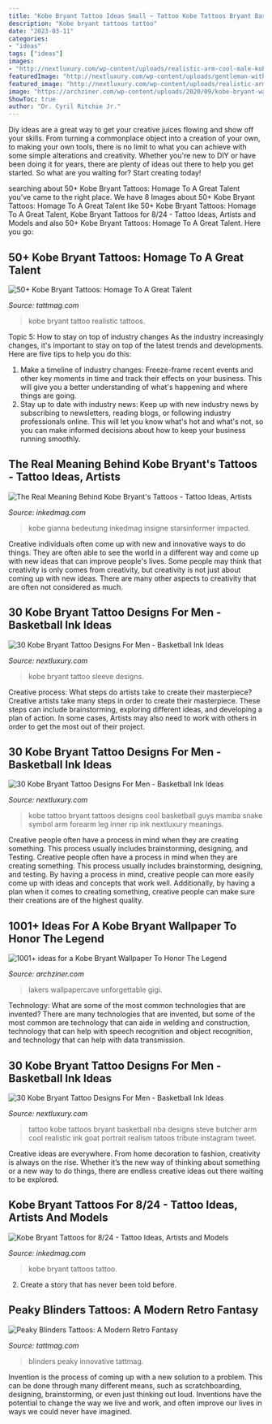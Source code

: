 ```yaml
---
title: "Kobe Bryant Tattoo Ideas Small ~ Tattoo Kobe Tattoos Bryant Basketball Nba Designs Steve Butcher Arm Cool Realistic Ink Goat Portrait Realism Tatoos Tribute Instagram Tweet"
description: "Kobe bryant tattoos tattoo"
date: "2023-03-11"
categories:
- "ideas"
tags: ["ideas"]
images:
- "http://nextluxury.com/wp-content/uploads/realistic-arm-cool-male-kobe-bryant-basketball-tattoo-designs.jpg"
featuredImage: "http://nextluxury.com/wp-content/uploads/gentleman-with-3d-leg-sleeve-kobe-bryant-tattoo.jpg"
featured_image: "http://nextluxury.com/wp-content/uploads/realistic-arm-cool-male-kobe-bryant-basketball-tattoo-designs.jpg"
image: "https://archziner.com/wp-content/uploads/2020/09/kobe-bryant-wallpaper-iphone-photo-of-kobe-with-number-eight-lakers-jersey-in-the-air-shooting-the-ball.jpg"
ShowToc: true
author: "Dr. Cyril Ritchie Jr."
---
```



Diy ideas are a great way to get your creative juices flowing and show off your skills. From turning a commonplace object into a creation of your own, to making your own tools, there is no limit to what you can achieve with some simple alterations and creativity. Whether you're new to DIY or have been doing it for years, there are plenty of ideas out there to help you get started. So what are you waiting for? Start creating today!

	

		
searching about 50+ Kobe Bryant Tattoos: Homage To A Great Talent you've came to the right place. We have 8 Images about 50+ Kobe Bryant Tattoos: Homage To A Great Talent like 50+ Kobe Bryant Tattoos: Homage To A Great Talent, Kobe Bryant Tattoos for 8/24 - Tattoo Ideas, Artists and Models and also 50+ Kobe Bryant Tattoos: Homage To A Great Talent. Here you go:
		
    
## 50+ Kobe Bryant Tattoos: Homage To A Great Talent

<img loading=lazy src="https://tattmag.com/wp-content/uploads/2020/10/Realistic-Kobe-Bryant-Tattoo-1-538x1024.jpg" onerror="this.onerror=null;this.src='https://tse3.mm.bing.net/th?id=OIP.zj8cslXVg9zW8PFkCJK1IQHaOG&amp;pid=15.1';" alt="50+ Kobe Bryant Tattoos: Homage To A Great Talent">

_Source: tattmag.com_

>kobe bryant tattoo realistic tattoos. 

	

Topic 5: How to stay on top of industry changes
As the industry increasingly changes, it's important to stay on top of the latest trends and developments. Here are five tips to help you do this:
1. Make a timeline of industry changes: Freeze-frame recent events and other key moments in time and track their effects on your business. This will give you a better understanding of what's happening and where things are going.
2. Stay up to date with industry news: Keep up with new industry news by subscribing to newsletters, reading blogs, or following industry professionals online. This will let you know what's hot and what's not, so you can make informed decisions about how to keep your business running smoothly.

    
## The Real Meaning Behind Kobe Bryant&#039;s Tattoos - Tattoo Ideas, Artists

<img loading=lazy src="https://www.inkedmag.com/.image/c_limit%2Ccs_srgb%2Cfl_progressive%2Cq_auto:good%2Cw_700/MTcwMDg4NDA2NjAzMjc3ODk3/kobe-bryant-daughters-name-tattoo.jpg" onerror="this.onerror=null;this.src='https://tse4.mm.bing.net/th?id=OIP.RWw8YXNNJV2pNd-8BgvjrAHaId&amp;pid=15.1';" alt="The Real Meaning Behind Kobe Bryant&#039;s Tattoos - Tattoo Ideas, Artists">

_Source: inkedmag.com_

>kobe gianna bedeutung inkedmag insigne starsinformer impacted. 

	

Creative individuals often come up with new and innovative ways to do things. They are often able to see the world in a different way and come up with new ideas that can improve people's lives. Some people may think that creativity is only comes from creativity, but creativity is not just about coming up with new ideas. There are many other aspects to creativity that are often not considered as much.

    
## 30 Kobe Bryant Tattoo Designs For Men - Basketball Ink Ideas

<img loading=lazy src="http://nextluxury.com/wp-content/uploads/gentleman-with-3d-leg-sleeve-kobe-bryant-tattoo.jpg" onerror="this.onerror=null;this.src='https://tse4.mm.bing.net/th?id=OIP.1UNmNbiy7UmS0-4j91pDWQHaJC&amp;pid=15.1';" alt="30 Kobe Bryant Tattoo Designs For Men - Basketball Ink Ideas">

_Source: nextluxury.com_

>kobe bryant tattoo sleeve designs. 

	

Creative process: What steps do artists take to create their masterpiece?
Creative artists take many steps in order to create their masterpiece. These steps can include brainstorming, exploring different ideas, and developing a plan of action. In some cases, Artists may also need to work with others in order to get the most out of their project.

    
## 30 Kobe Bryant Tattoo Designs For Men - Basketball Ink Ideas

<img loading=lazy src="http://nextluxury.com/wp-content/uploads/kobe-bryant-symbol-with-snake-guys-tattoo-ideas-on-inner-arm-bicep.jpg" onerror="this.onerror=null;this.src='https://tse2.mm.bing.net/th?id=OIP.nRkszgG8mq3Gzdp7X87tBgHaHa&amp;pid=15.1';" alt="30 Kobe Bryant Tattoo Designs For Men - Basketball Ink Ideas">

_Source: nextluxury.com_

>kobe tattoo bryant tattoos designs cool basketball guys mamba snake symbol arm forearm leg inner rip ink nextluxury meanings. 

	

Creative people often have a process in mind when they are creating something. This process usually includes brainstorming, designing, and Testing.
Creative people often have a process in mind when they are creating something. This process usually includes brainstorming, designing, and testing. By having a process in mind, creative people can more easily come up with ideas and concepts that work well. Additionally, by having a plan when it comes to creating something, creative people can make sure their creations are of the highest quality.

    
## 1001+ Ideas For A Kobe Bryant Wallpaper To Honor The Legend

<img loading=lazy src="https://archziner.com/wp-content/uploads/2020/09/kobe-bryant-wallpaper-iphone-photo-of-kobe-with-number-eight-lakers-jersey-in-the-air-shooting-the-ball.jpg" onerror="this.onerror=null;this.src='https://tse2.mm.bing.net/th?id=OIP.MN_OedZMq5547d7g-zN0OgHaQa&amp;pid=15.1';" alt="1001+ ideas for a Kobe Bryant Wallpaper To Honor The Legend">

_Source: archziner.com_

>lakers wallpapercave unforgettable gigi. 

	

Technology: What are some of the most common technologies that are invented?
There are many technologies that are invented, but some of the most common are technology that can aide in welding and construction, technology that can help with speech recognition and object recognition, and technology that can help with data transmission.

    
## 30 Kobe Bryant Tattoo Designs For Men - Basketball Ink Ideas

<img loading=lazy src="http://nextluxury.com/wp-content/uploads/realistic-arm-cool-male-kobe-bryant-basketball-tattoo-designs.jpg" onerror="this.onerror=null;this.src='https://tse2.mm.bing.net/th?id=OIP.ZD58GCFN3qEIuk8Y8nwuXwHaHa&amp;pid=15.1';" alt="30 Kobe Bryant Tattoo Designs For Men - Basketball Ink Ideas">

_Source: nextluxury.com_

>tattoo kobe tattoos bryant basketball nba designs steve butcher arm cool realistic ink goat portrait realism tatoos tribute instagram tweet. 

	

Creative ideas are everywhere. From home decoration to fashion, creativity is always on the rise. Whether it’s the new way of thinking about something or a new way to do things, there are endless creative ideas out there waiting to be explored.

    
## Kobe Bryant Tattoos For 8/24 - Tattoo Ideas, Artists And Models

<img loading=lazy src="https://www.inkedmag.com/.image/ar_16:9%2Cc_fill%2Ccs_srgb%2Cg_faces:center%2Cq_auto:good%2Cw_768/MTc0ODE3NzY0MjA3MjQwOTc1/kobe.png" onerror="this.onerror=null;this.src='https://tse2.mm.bing.net/th?id=OIP.JtsYUqzv88bJ2CMgApNVLwHaEK&amp;pid=15.1';" alt="Kobe Bryant Tattoos for 8/24 - Tattoo Ideas, Artists and Models">

_Source: inkedmag.com_

>kobe bryant tattoos tattoo. 

	

2. Create a story that has never been told before.

    
## Peaky Blinders Tattoos: A Modern Retro Fantasy

<img loading=lazy src="https://tattmag.com/wp-content/uploads/2020/03/peaky-blinders-tattoo-164-819x1024.jpg" onerror="this.onerror=null;this.src='https://tse3.mm.bing.net/th?id=OIP.JCRttpzMFOMtqfBYhXFC9AHaJQ&amp;pid=15.1';" alt="Peaky Blinders Tattoos: A Modern Retro Fantasy">

_Source: tattmag.com_

>blinders peaky innovative tattmag. 

	

Invention is the process of coming up with a new solution to a problem. This can be done through many different means, such as scratchboarding, designing, brainstorming, or even just thinking out loud. Inventions have the potential to change the way we live and work, and often improve our lives in ways we could never have imagined.

